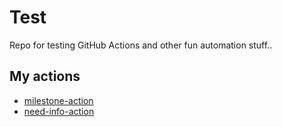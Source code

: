 # Test
Repo for testing GitHub Actions and other fun automation stuff..

## My actions
- [milestone-action](https://github.com/benelan/milestone-action)
- [need-info-action](https://github.com/benelan/need-info-action)
